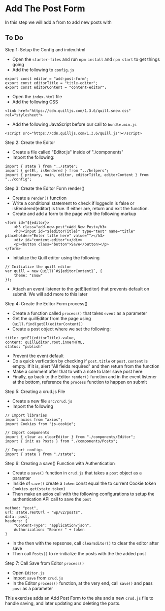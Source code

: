 # Add The Post Form

In this step we will add a from to add new posts with

## To Do

Step 1: Setup the Config and index.html
- Open the `starter-files` and run `npm install` and `npm start` to get things going
- Add the following to `config.js` 
```
export const editor = "add-post-form";
export const editorTitle = "title-editor";
export const editorContent = "content-editor";
```
- Open the `index.html` file
- Add the following CSS
```
<link href="https://cdn.quilljs.com/1.3.6/quill.snow.css" rel="stylesheet">
```
- Add the following JavaScript before our call to `bundle.min.js`
```
<script src="https://cdn.quilljs.com/1.3.6/quill.js"></script>
```

Step 2: Create the Editor
- Create a file called "Editor.js" inside of "./components"
- Import the following:
```
import { state } from "../state";
import { getEl, isRendered } from "../helpers";
import { primary, main, editor, editorTitle, editorContent } from "../config";
```

Step 3: Create the Editor Form render()
- Create a `render()` function
- Write a conditional statement to check if loggedIn is false or isRendered(editor) is true.  If either are, return and exit the function.
- Create and add a form to the page with the following markup
```
<form id="${editor}>
    <h3 class="add-new-post">Add New Post</h3>
    <h3><input id="${editorTitle}" type="text" name="title" placeholder="Enter title here" value=""></h3>
    <div id="content-editor"></div>
    <p><button class="button">Save</button></p>
</form>
```
- Initialize the Quill editor using the following
```
// Initialize the quill editor
var quill = new Quill(`#${editorContent}`, {
    theme: "snow"
});
```
- Attach an event listener to the getEl(editor) that prevents default on submit.  We will add more to this later

Step 4: Create the Editor Form process()
- Create a function called `process()` that takes `event` as a parameter
- Get the quillEditor from the page using `Quill.find(getEl(editorContent))`
- Create a post object where we set the following:
``` 
title: getEl(editorTitle).value, 
content: quillEditor.root.innerHTML,
status: "publish"
```
- Prevent the event default
- Do a quick verfication by checking if `post.title` or `post.content` is empty.  If it is, alert "All fields required" and then return from the function
- Make a comment after that to with a note to later save post here
- Finally, go back to the Editor `render()` function and in the event listener at the bottom, reference the `process` function to happen on submit

Step 5: Creating a crud.js File
- Create a new file `src/crud.js`
- Import the following
```
// Import libraries
import axios from "axios";
import Cookies from "js-cookie";

// Import components
import { clear as clearEditor } from "./components/Editor";
import { init as Posts } from "./components/Posts";

// Import configs
import { state } from "./state";
```


Step 6: Creating a save() Function with Authentication
- Create a `save()` function in `crud.js` that takes a `post` object as a paramter
- Inside of `save()` create a `token` const equal the to current Cookie token `Cookies.get(state.token)`
- Then make an axios call with the following configurations to setup the authentication API call to save the `post`
```
method: "post",
url: state.restUrl + "wp/v2/posts",
data: post,
headers: {
    "Content-Type": "application/json",
    Authorization: "Bearer " + token
}
```
- In the then with the repsonse, call `clearEditor()` to clear the editor after save
- Then call `Posts()` to re-initialize the posts with the the added post

Step 7: Call Save from Editor `process()`
- Open `Editor.js`
- Import `save` from `crud.js`
- In the Editor `process()` function, at the very end, call `save()` and pass `post` as a parameter

This exercise adds an Add Post Form to the site and a new `crud.js` file to handle saving, and later updating and deleting the posts.